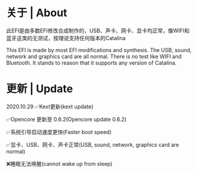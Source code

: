 # 关于 | About
此EFI是由多数EFI修改合成制作的，USB、声卡、网卡、显卡均正常，像WIFI和蓝牙这类的无测试，按理说支持任何版本的Catalina

This EFI is made by most EFI modifications and synthesis. The USB, sound, network and graphics card are all normal. There is no test like WIFI and Bluetooth. It stands to reason that it supports any version of Catalina.

# 更新 | Update
2020.10.29
✅Kext更新(kext update)

✅Opencore 更新至 0.6.2(Opencore update 0.6.2)

✅系统引导启动速度更快(Faster boot speed)

✅显卡、USB、网卡、声卡正常(USB, sound, network, graphics card are normal)

❌睡眠无法唤醒(cannot wake up from sleep)
